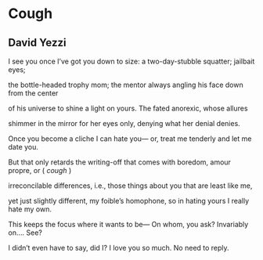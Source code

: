 # Cough
## David Yezzi
I see you once I’ve got you down to size:
a two-day-stubble squatter; jailbait eyes;

the bottle-headed trophy mom; the mentor
always angling his face down from the center

of his universe to shine a light on yours.
The fated anorexic, whose allures

shimmer in the mirror for her eyes
only, denying what her denial denies.

Once you become a cliche I can hate you—
or, treat me tenderly and let me date you.

But that only retards the writing-off
that comes with boredom, amour propre, or ( _cough_ )

irreconcilable differences, i.e.,
those things about you that are least like me,

yet just slightly different, my foible’s homophone,
so in hating yours I really hate my own.

This keeps the focus where it wants to be—
On whom, you ask? Invariably on.... See?

I didn’t even have to say, did I?
I love you so much. No need to reply.